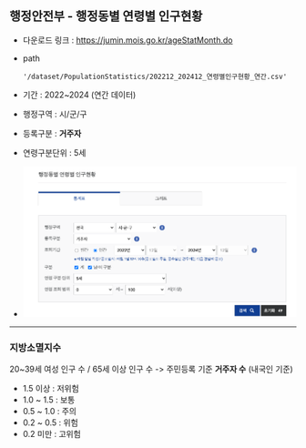 ## 행정안전부 - 행정동별 연령별 인구현황
- 다운로드 링크 :  https://jumin.mois.go.kr/ageStatMonth.do

- path 
    ```
    '/dataset/PopulationStatistics/202212_202412_연령별인구현황_연간.csv'
    ```


- 기간 : 2022~2024 (연간 데이터)
- 행정구역 : 시/군/구
- 등록구분 : **거주자**
- 연령구분단위 : 5세 
- ![info](/dataset/PopulationStatistics/etc/1.png)

---

### 지방소멸지수
20~39세 여성 인구 수 / 65세 이상 인구 수
-> 주민등록 기준 **거주자 수** (내국인 기준)

- 1.5 이상 : 저위험
- 1.0 ~ 1.5 : 보통
- 0.5 ~ 1.0 : 주의
- 0.2 ~ 0.5 : 위험
- 0.2 미만 : 고위험